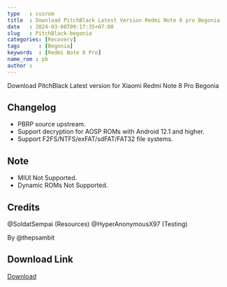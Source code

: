 ```yaml
---
type   : cusrom
title  : Download PitchBlack Latest Version Redmi Note 8 pro Begonia
date   : 2024-03-08T09:17:35+07:00
slug   : PitchBlack-begonia
categories: [Recovery]
tags      : [Begonia]
keywords  : [Redmi Note 8 Pro]
name_rom : pb
author : 
---
```


Download PitchBlack Latest version for Xiaomi Redmi Note 8 Pro Begonia

## Changelog
- PBRP source upstream.
- Support decryption for AOSP ROMs with Android 12.1 and higher.
- Support F2FS/NTFS/exFAT/sdFAT/FAT32 file systems.

## Note
- MIUI Not Supported.
- Dynamic ROMs Not Supported.

## Credits
@SoldatSempai (Resources)
@HyperAnonymousX97 (Testing)

By @thepsambit

## Download Link
[Download](https://www.pling.com/p/1928059/)

